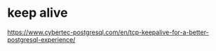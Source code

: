 
# keep alive

https://www.cybertec-postgresql.com/en/tcp-keepalive-for-a-better-postgresql-experience/
